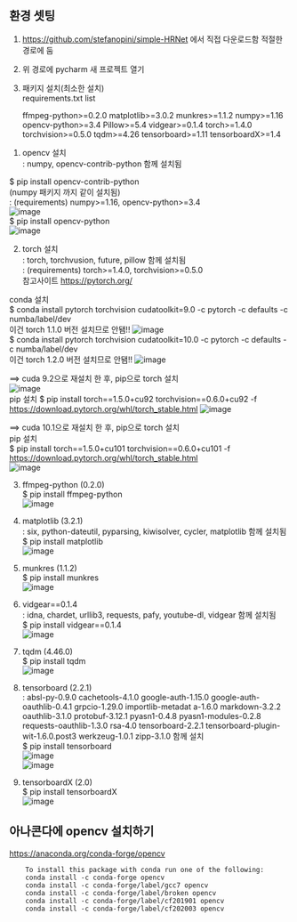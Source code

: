 ## 환경 셋팅
1. https://github.com/stefanopini/simple-HRNet 에서 직접 다운로드함 적절한 경로에 둠  
2. 위 경로에 pycharm 새 프로젝트 열기  
3. 패키지 설치(최소한 설치)  
requirements.txt list

    ffmpeg-python>=0.2.0
    matplotlib>=3.0.2
    munkres>=1.1.2
    numpy>=1.16
    opencv-python>=3.4
    Pillow>=5.4
    vidgear>=0.1.4
    torch>=1.4.0
    torchvision>=0.5.0
    tqdm>=4.26
    tensorboard>=1.11
    tensorboardX>=1.4

1) opencv 설치  
: numpy, opencv-contrib-python 함께 설치됨  

$ pip install opencv-contrib-python  
(numpy 패키지 까지 같이 설치됨)  
: (requirements) numpy>=1.16, opencv-python>=3.4  
![image](https://user-images.githubusercontent.com/56099627/82406846-9d244200-9aa2-11ea-8d1f-554deb6b0117.png)  
$ pip install opencv-python  
![image](https://user-images.githubusercontent.com/56099627/82530832-227a2600-9b79-11ea-8ff4-0f7e97c1d2cd.png)  

2) torch 설치  
: torch, torchvusion, future, pillow 함께 설치됨  
: (requirements) torch>=1.4.0, torchvision>=0.5.0  
참고사이트 https://pytorch.org/  

conda 설치  
$ conda install pytorch torchvision cudatoolkit=9.0 -c pytorch -c defaults -c numba/label/dev  
이건 torch 1.1.0 버전 설치므로 안됌!!
![image](https://user-images.githubusercontent.com/56099627/82408649-027a3200-9aa7-11ea-88e7-f60da4bf9cae.png)  
$ conda install pytorch torchvision cudatoolkit=10.0 -c pytorch -c defaults -c numba/label/dev  
이건 torch 1.2.0 버전 설치므로 안됌!!
![image](https://user-images.githubusercontent.com/56099627/82410108-2db25080-9aaa-11ea-99a6-102bb99ed651.png)    

==> cuda 9.2으로 재설치 한 후, pip으로 torch 설치  
![image](https://user-images.githubusercontent.com/56099627/82527503-96183500-9b71-11ea-8f23-459fb8c69ee6.png)  
pip 설치
$ pip install torch==1.5.0+cu92 torchvision==0.6.0+cu92 -f https://download.pytorch.org/whl/torch_stable.html
![image](https://user-images.githubusercontent.com/56099627/82527467-800a7480-9b71-11ea-9d34-34cc4bb9e58f.png)  

==> cuda 10.1으로 재설치 한 후, pip으로 torch 설치  
pip 설치  
$ pip install torch==1.5.0+cu101 torchvision==0.6.0+cu101 -f https://download.pytorch.org/whl/torch_stable.html  
![image](https://user-images.githubusercontent.com/56099627/83504106-0f634080-a4ff-11ea-9581-cc1369247a69.png)  

3) ffmpeg-python (0.2.0)  
$ pip install ffmpeg-python  
![image](https://user-images.githubusercontent.com/56099627/82528953-e2b13f80-9b74-11ea-8215-342d59e5d612.png)  

4) matplotlib (3.2.1)  
: six, python-dateutil, pyparsing, kiwisolver, cycler, matplotlib 함께 설치됨  
$ pip install matplotlib  
![image](https://user-images.githubusercontent.com/56099627/82529048-15f3ce80-9b75-11ea-9359-6e5bd7c1e5ea.png)  

5) munkres (1.1.2)  
$ pip install munkres  
![image](https://user-images.githubusercontent.com/56099627/82529196-666b2c00-9b75-11ea-8186-7e459662eca4.png)  

6) vidgear==0.1.4  
: idna, chardet, urllib3, requests, pafy, youtube-dl, vidgear 함께 설치됨  
$ pip install vidgear==0.1.4  
![image](https://user-images.githubusercontent.com/56099627/82529379-d8437580-9b75-11ea-80b1-f9eaff930b8a.png)  

7) tqdm (4.46.0)  
$ pip install tqdm  
![image](https://user-images.githubusercontent.com/56099627/82529513-26587900-9b76-11ea-8444-5dde1f6f7212.png)  

8) tensorboard (2.2.1)  
: absl-py-0.9.0 cachetools-4.1.0 google-auth-1.15.0 google-auth-oauthlib-0.4.1 grpcio-1.29.0 importlib-metadat a-1.6.0 markdown-3.2.2 oauthlib-3.1.0 protobuf-3.12.1 pyasn1-0.4.8 pyasn1-modules-0.2.8 requests-oauthlib-1.3.0 rsa-4.0 tensorboard-2.2.1 tensorboard-plugin-wit-1.6.0.post3 werkzeug-1.0.1 zipp-3.1.0 함께 설치  
$ pip install tensorboard  
![image](https://user-images.githubusercontent.com/56099627/82529862-e940b680-9b76-11ea-863c-4950e4500302.png)  
![image](https://user-images.githubusercontent.com/56099627/82529922-07a6b200-9b77-11ea-9882-d1310aca099f.png)  

9) tensorboardX (2.0)  
$ pip install tensorboardX  
![image](https://user-images.githubusercontent.com/56099627/82530601-a41d8400-9b78-11ea-98d8-0d680f6434e4.png)  

## 아나콘다에 opencv 설치하기
https://anaconda.org/conda-forge/opencv  

        To install this package with conda run one of the following:
        conda install -c conda-forge opencv
        conda install -c conda-forge/label/gcc7 opencv
        conda install -c conda-forge/label/broken opencv
        conda install -c conda-forge/label/cf201901 opencv
        conda install -c conda-forge/label/cf202003 opencv
